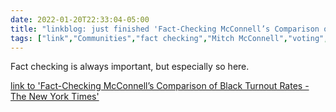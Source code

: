 ```yaml
---
date: 2022-01-20T22:33:04-05:00
title: "linkblog: just finished 'Fact-Checking McConnell’s Comparison of Black Turnout Rates - The New York Times'"
tags: ["link","Communities","fact checking","Mitch McConnell","voting","elections"]
---
```

Fact checking is always important, but especially so here.
 
[link to 'Fact-Checking McConnell’s Comparison of Black Turnout Rates - The New York Times'](https://www.nytimes.com/2022/01/20/us/politics/fact-check-mcconnell-black-turnout.html)
